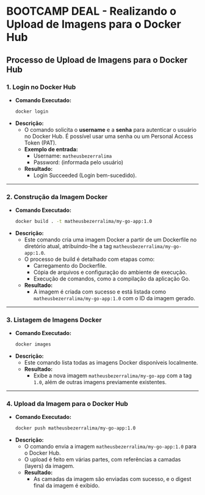 # BOOTCAMP DEAL - Realizando o Upload de Imagens para o Docker Hub

## Processo de Upload de Imagens para o Docker Hub

### 1. **Login no Docker Hub**

- **Comando Executado:**
    ```bash
    docker login
    ```
- **Descrição:**
    - O comando solicita o **username** e a **senha** para autenticar o usuário no Docker Hub. É possível usar uma senha ou um Personal Access Token (PAT).
    - **Exemplo de entrada:**
        - Username: `matheusbezerralima`
        - Password: (informada pelo usuário)
    - **Resultado:**
        - Login Succeeded (Login bem-sucedido).

---

### 2. **Construção da Imagem Docker**

- **Comando Executado:**
    ```bash
    docker build . -t matheusbezerralima/my-go-app:1.0
    ```
- **Descrição:**
    - Este comando cria uma imagem Docker a partir de um Dockerfile no diretório atual, atribuindo-lhe a tag `matheusbezerralima/my-go-app:1.0`.
    - O processo de build é detalhado com etapas como:
        - Carregamento do Dockerfile.
        - Cópia de arquivos e configuração do ambiente de execução.
        - Execução de comandos, como a compilação da aplicação Go.
    - **Resultado:**
        - A imagem é criada com sucesso e está listada como `matheusbezerralima/my-go-app:1.0` com o ID da imagem gerado.

---

### 3. **Listagem de Imagens Docker**

- **Comando Executado:**
    ```bash
    docker images
    ```
- **Descrição:**
    - Este comando lista todas as imagens Docker disponíveis localmente.
    - **Resultado:**
        - Exibe a nova imagem `matheusbezerralima/my-go-app` com a tag `1.0`, além de outras imagens previamente existentes.

---

### 4. **Upload da Imagem para o Docker Hub**

- **Comando Executado:**
    ```bash
    docker push matheusbezerralima/my-go-app:1.0
    ```
- **Descrição:**
    - O comando envia a imagem `matheusbezerralima/my-go-app:1.0` para o Docker Hub.
    - O upload é feito em várias partes, com referências a camadas (layers) da imagem.
    - **Resultado:**
        - As camadas da imagem são enviadas com sucesso, e o digest final da imagem é exibido.
